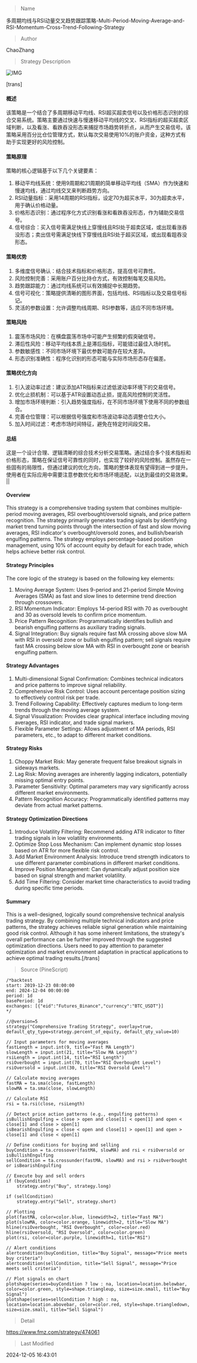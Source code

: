 
> Name

多周期均线与RSI动量交叉趋势跟踪策略-Multi-Period-Moving-Average-and-RSI-Momentum-Cross-Trend-Following-Strategy

> Author

ChaoZhang

> Strategy Description

![IMG](https://www.fmz.com/upload/asset/1719a486b2d241124af.png)

[trans]
#### 概述
该策略是一个结合了多周期移动平均线、RSI超买超卖信号以及价格形态识别的综合交易系统。策略主要通过快速与慢速移动平均线的交叉、RSI指标的超买超卖区域判断，以及看涨、看跌吞没形态来捕捉市场趋势转折点，从而产生交易信号。该策略采用百分比仓位管理方式，默认每次交易使用10%的账户资金，这种方式有助于实现更好的风险控制。

#### 策略原理
策略的核心逻辑基于以下几个关键要素：
1. 移动平均线系统：使用9周期和21周期的简单移动平均线（SMA）作为快速和慢速均线，通过均线交叉来判断趋势方向。
2. RSI动量指标：采用14周期的RSI指标，设定70为超买水平，30为超卖水平，用于确认价格动量。
3. 价格形态识别：通过程序化方式识别看涨和看跌吞没形态，作为辅助交易信号。
4. 信号综合：买入信号需满足快线上穿慢线且RSI处于超卖区域，或出现看涨吞没形态；卖出信号需满足快线下穿慢线且RSI处于超买区域，或出现看跙吞没形态。

#### 策略优势
1. 多维度信号确认：结合技术指标和价格形态，提高信号可靠性。
2. 风险控制完善：采用账户百分比持仓方式，有效控制每笔交易风险。
3. 趋势跟踪能力：通过均线系统可以有效捕捉中长期趋势。
4. 信号可视化：策略提供清晰的图形界面，包括均线、RSI指标以及交易信号标记。
5. 灵活的参数设置：允许调整均线周期、RSI参数等，适应不同市场环境。

#### 策略风险
1. 震荡市场风险：在横盘震荡市场中可能产生频繁的假突破信号。
2. 滞后性风险：移动平均线本质上是滞后指标，可能错过最佳入场时机。
3. 参数敏感性：不同市场环境下最优参数可能存在较大差异。
4. 形态识别准确性：程序化识别的形态可能与实际市场形态存在偏差。

#### 策略优化方向
1. 引入波动率过滤：建议添加ATR指标来过滤低波动率环境下的交易信号。
2. 优化止损机制：可以基于ATR设置动态止损，提高风险控制的灵活性。
3. 增加市场环境判断：引入趋势强度指标，在不同市场环境下使用不同的参数组合。
4. 完善仓位管理：可以根据信号强度和市场波动率动态调整仓位大小。
5. 加入时间过滤：考虑市场时间特征，避免在特定时间段交易。

#### 总结
这是一个设计合理、逻辑清晰的综合技术分析交易策略。通过结合多个技术指标和价格形态，策略在保证信号可靠性的同时，也实现了较好的风险控制。虽然存在一些固有的局限性，但通过建议的优化方向，策略的整体表现有望得到进一步提升。使用者在实际应用中需要注意参数优化和市场环境适配，以达到最佳的交易效果。 || 

#### Overview
This strategy is a comprehensive trading system that combines multiple-period moving averages, RSI overbought/oversold signals, and price pattern recognition. The strategy primarily generates trading signals by identifying market trend turning points through the intersection of fast and slow moving averages, RSI indicator's overbought/oversold zones, and bullish/bearish engulfing patterns. The strategy employs percentage-based position management, using 10% of account equity by default for each trade, which helps achieve better risk control.

#### Strategy Principles
The core logic of the strategy is based on the following key elements:
1. Moving Average System: Uses 9-period and 21-period Simple Moving Averages (SMA) as fast and slow lines to determine trend direction through crossovers.
2. RSI Momentum Indicator: Employs 14-period RSI with 70 as overbought and 30 as oversold levels to confirm price momentum.
3. Price Pattern Recognition: Programmatically identifies bullish and bearish engulfing patterns as auxiliary trading signals.
4. Signal Integration: Buy signals require fast MA crossing above slow MA with RSI in oversold zone or bullish engulfing pattern; sell signals require fast MA crossing below slow MA with RSI in overbought zone or bearish engulfing pattern.

#### Strategy Advantages
1. Multi-dimensional Signal Confirmation: Combines technical indicators and price patterns to improve signal reliability.
2. Comprehensive Risk Control: Uses account percentage position sizing to effectively control risk per trade.
3. Trend Following Capability: Effectively captures medium to long-term trends through the moving average system.
4. Signal Visualization: Provides clear graphical interface including moving averages, RSI indicator, and trade signal markers.
5. Flexible Parameter Settings: Allows adjustment of MA periods, RSI parameters, etc., to adapt to different market conditions.

#### Strategy Risks
1. Choppy Market Risk: May generate frequent false breakout signals in sideways markets.
2. Lag Risk: Moving averages are inherently lagging indicators, potentially missing optimal entry points.
3. Parameter Sensitivity: Optimal parameters may vary significantly across different market environments.
4. Pattern Recognition Accuracy: Programmatically identified patterns may deviate from actual market patterns.

#### Strategy Optimization Directions
1. Introduce Volatility Filtering: Recommend adding ATR indicator to filter trading signals in low volatility environments.
2. Optimize Stop Loss Mechanism: Can implement dynamic stop losses based on ATR for more flexible risk control.
3. Add Market Environment Analysis: Introduce trend strength indicators to use different parameter combinations in different market conditions.
4. Improve Position Management: Can dynamically adjust position size based on signal strength and market volatility.
5. Add Time Filtering: Consider market time characteristics to avoid trading during specific time periods.

#### Summary
This is a well-designed, logically sound comprehensive technical analysis trading strategy. By combining multiple technical indicators and price patterns, the strategy achieves reliable signal generation while maintaining good risk control. Although it has some inherent limitations, the strategy's overall performance can be further improved through the suggested optimization directions. Users need to pay attention to parameter optimization and market environment adaptation in practical applications to achieve optimal trading results.[/trans]



> Source (PineScript)

``` pinescript
/*backtest
start: 2019-12-23 08:00:00
end: 2024-12-04 00:00:00
period: 1d
basePeriod: 1d
exchanges: [{"eid":"Futures_Binance","currency":"BTC_USDT"}]
*/

//@version=5
strategy("Comprehensive Trading Strategy", overlay=true, default_qty_type=strategy.percent_of_equity, default_qty_value=10)

// Input parameters for moving averages
fastLength = input.int(9, title="Fast MA Length")
slowLength = input.int(21, title="Slow MA Length")
rsiLength = input.int(14, title="RSI Length")
rsiOverbought = input.int(70, title="RSI Overbought Level")
rsiOversold = input.int(30, title="RSI Oversold Level")

// Calculate moving averages
fastMA = ta.sma(close, fastLength)
slowMA = ta.sma(close, slowLength)

// Calculate RSI
rsi = ta.rsi(close, rsiLength)

// Detect price action patterns (e.g., engulfing patterns)
isBullishEngulfing = close > open and close[1] < open[1] and open < close[1] and close > open[1]
isBearishEngulfing = close < open and close[1] > open[1] and open > close[1] and close < open[1]

// Define conditions for buying and selling
buyCondition = ta.crossover(fastMA, slowMA) and rsi < rsiOversold or isBullishEngulfing
sellCondition = ta.crossunder(fastMA, slowMA) and rsi > rsiOverbought or isBearishEngulfing

// Execute buy and sell orders
if (buyCondition)
    strategy.entry("Buy", strategy.long)

if (sellCondition)
    strategy.entry("Sell", strategy.short)

// Plotting
plot(fastMA, color=color.blue, linewidth=2, title="Fast MA")
plot(slowMA, color=color.orange, linewidth=2, title="Slow MA")
hline(rsiOverbought, "RSI Overbought", color=color.red)
hline(rsiOversold, "RSI Oversold", color=color.green)
plot(rsi, color=color.purple, linewidth=1, title="RSI")

// Alert conditions
alertcondition(buyCondition, title="Buy Signal", message="Price meets buy criteria")
alertcondition(sellCondition, title="Sell Signal", message="Price meets sell criteria")

// Plot signals on chart
plotshape(series=buyCondition ? low : na, location=location.belowbar, color=color.green, style=shape.triangleup, size=size.small, title="Buy Signal")
plotshape(series=sellCondition ? high : na, location=location.abovebar, color=color.red, style=shape.triangledown, size=size.small, title="Sell Signal")

```

> Detail

https://www.fmz.com/strategy/474061

> Last Modified

2024-12-05 16:43:01
